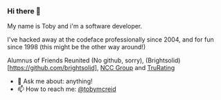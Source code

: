 ### Hi there 👋

My name is Toby and i'm a software developer.

I've hacked away at the codeface professionally since 2004, and for fun since 1998 (this might be the other way around!)

Alumnus of Friends Reunited (No github, sorry), (Brightsolid)[https://github.com/brightsolid], [NCC Group](https://github.com/nccgroup) and [TruRating](https://github.com/trurating)

<!--
**tobyreid/tobyreid** is a ✨ _special_ ✨ repository because its `README.md` (this file) appears on your GitHub profile.

Here are some ideas to get you started:

- 🔭 I’m currently working on ...
- 🌱 I’m currently learning ...
- 👯 I’m looking to collaborate on ...
- 🤔 I’m looking for help with ...
- 💬 Ask me about ...
- 📫 How to reach me:
- 😄 Pronouns: ...
- ⚡ Fun fact: ...
-->

- 💬 Ask me about: anything!
- 📫 How to reach me: [@tobymcreid](https://twitter.com/tobymcreid)
